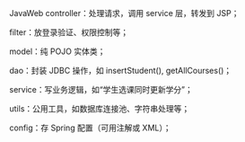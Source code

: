 JavaWeb
controller：处理请求，调用 service 层，转发到 JSP；

filter：放登录验证、权限控制等；

model：纯 POJO 实体类；

dao：封装 JDBC 操作，如 insertStudent(), getAllCourses()；

service：写业务逻辑，如“学生选课同时更新学分”；

utils：公用工具，如数据库连接池、字符串处理等；

config：存 Spring 配置（可用注解或 XML）；